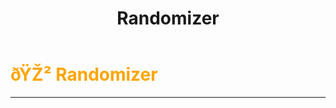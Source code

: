 ﻿---
lang: en-US
title: Randomizer
prev: Mole
next: SuperStar
---
# <font color="#ffa500">ðŸŽ² <b>Randomizer</b></font> <Badge text="Basic" type="tip" vertical="middle"/>
---



